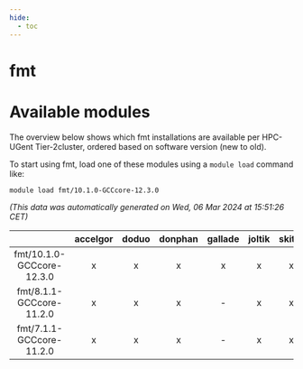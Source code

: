 ```yaml
---
hide:
  - toc
---
```


fmt
===

# Available modules


The overview below shows which fmt installations are available per HPC-UGent Tier-2cluster, ordered based on software version (new to old).

To start using fmt, load one of these modules using a `module load` command like:

```shell
module load fmt/10.1.0-GCCcore-12.3.0
```

*(This data was automatically generated on Wed, 06 Mar 2024 at 15:51:26 CET)*  

| |accelgor|doduo|donphan|gallade|joltik|skitty|
| :---: | :---: | :---: | :---: | :---: | :---: | :---: |
|fmt/10.1.0-GCCcore-12.3.0|x|x|x|x|x|x|
|fmt/8.1.1-GCCcore-11.2.0|x|x|x|-|x|x|
|fmt/7.1.1-GCCcore-11.2.0|x|x|x|-|x|x|

